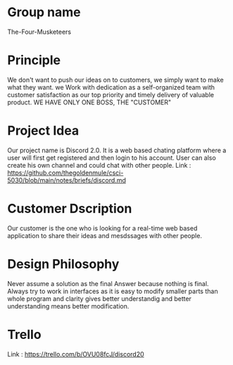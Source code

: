 # Group name 
The-Four-Musketeers
# Principle 
We don't want to push our ideas on to customers, we simply want to make what they want. we Work with dedication as a self-organized team with customer satisfaction as our top priority and timely delivery of valuable product. 
WE HAVE ONLY ONE BOSS, THE "CUSTOMER"
# Project Idea
Our project name is Discord 2.0. It is a web based chating platform where a user will first get registered and then login to his account. User can also create his own channel and could chat with other people.
Link : https://github.com/thegoldenmule/csci-5030/blob/main/notes/briefs/discord.md
# Customer Dscription 
Our customer is the one who is looking for a real-time web based application to share their ideas and mesdssages with other people.
# Design Philosophy
Never assume a solution as the final Answer because nothing is final. Always try to work in interfaces as it is easy to modify smaller parts than whole program and clarity gives better understandig and better understanding means better modification.
# Trello 
Link : https://trello.com/b/OVU08fcJ/discord20
